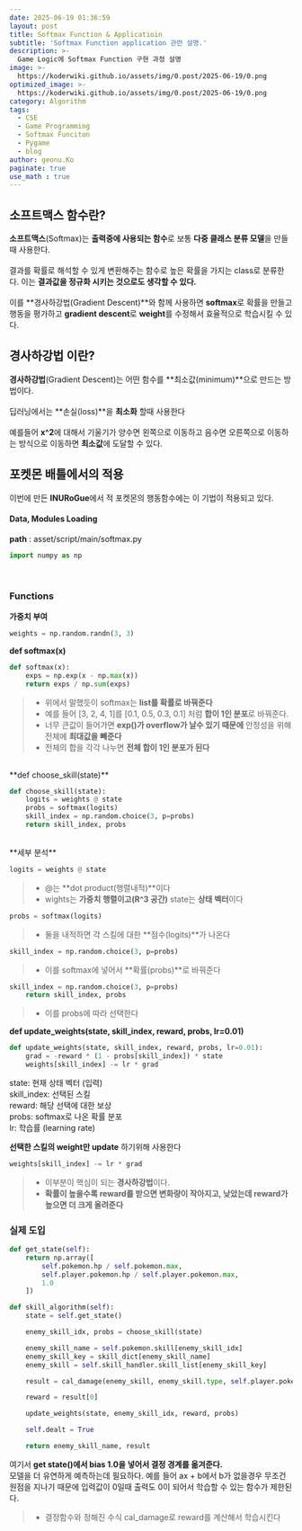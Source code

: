 ```yaml
---
date: 2025-06-19 01:36:59
layout: post
title: Softmax Function & Applicatioin
subtitle: 'Softmax Function application 관련 설명.'
description: >-
  Game Logic에 Softmax Function 구현 과정 설명
image: >-
  https://koderwiki.github.io/assets/img/0.post/2025-06-19/0.png
optimized_image: >-
  https://koderwiki.github.io/assets/img/0.post/2025-06-19/0.png
category: Algorithm
tags:
  - CSE
  - Game Programming
  - Softmax Funciton
  - Pygame
  - blog
author: geonu.Ko
paginate: true
use_math : true
---
```


## 소프트맥스 함수란?

**소프트맥스**(Softmax)는 **출력중에 사용되는 함수**로 보통 **다중 클래스 분류 모델**을 만들때 사용한다.<br>
<br>
결과를 확률로 해석할 수 있게 변환해주는 함수로 높은 확률을 가지는 class로 분류한다. 이는 **결과값을 정규화 시키는 것으로도 생각할 수 있다.** <br>
<br>
이를 **경사하강법(Gradient Descent)**와 함께 사용하면 **softmax**로 확률을 만들고 행동을 평가하고 **gradient descent**로 **weight**를 수정해서 효율적으로 학습시킬 수 있다.

## 경사하강법 이란?

**경사하강법**(Gradient Descent)는 어떤 함수를 **최소값(minimum)**으로 만드는 방법이다.<br>
<br>
딥러닝에서는 **손실(loss)**을 **최소화** 할때 사용한다 <br>
<br>
예를들어 **x^2**에 대해서 기울기가 양수면 왼쪽으로 이동하고 음수면 오른쪽으로 이동하는 방식으로 이동하면 **최소값**에 도달할 수 있다.

## 포켓몬 배틀에서의 적용

이번에 만든 **INURoGue**에서 적 포켓몬의 행동함수에는 이 기법이 적용되고 있다.

#### Data, Modules Loading

**path** : asset/script/main/softmax.py

```python
import numpy as np
```
<br>

### Functions

**가중치 부여**

```python
weights = np.random.randn(3, 3)
```

**def softmax(x)**<br>

```python
def softmax(x):
    exps = np.exp(x - np.max(x))
    return exps / np.sum(exps)
```
> - 위에서 말했듯이 softmax는 **list를 확률로 바꿔준다**
> - 예를 들어 [3, 2, 4, 1]를 [0.1, 0.5, 0.3, 0.1] 처럼 **합이 1인 분포**로 바꿔준다.
> - 너무 큰값이 들어가면 **exp()가 overflow가 날수 있기 때문에** 안정성을 위해 전체에 **최대값을 빼준다**
> - 전체의 합을 각각 나누면 **전체 합이 1인 분포가 된다**

<br>
**def choose_skill(state)**<br>

```python
def choose_skill(state):
    logits = weights @ state
    probs = softmax(logits)
    skill_index = np.random.choice(3, p=probs)
    return skill_index, probs
```
<br>
**세부 분석**

```python
logits = weights @ state
```
> - @는 **dot product(행렬내적)**이다
> - wights는 **가중치 행렬이고(R^3 공간)** state는 **상태 벡터**이다

```python
probs = softmax(logits)
```
> - 둘을 내적하면 각 스킬에 대한 **점수(logits)**가 나온다

```python
skill_index = np.random.choice(3, p=probs)
```
> - 이를 softmax에 넣어서 **확률(probs)**로 바꿔준다

```python
skill_index = np.random.choice(3, p=probs)
    return skill_index, probs
```
> - 이를 probs에 따라 선택한다

**def update_weights(state, skill_index, reward, probs, lr=0.01)**<br>

```python
def update_weights(state, skill_index, reward, probs, lr=0.01):
    grad = -reward * (1 - probs[skill_index]) * state
    weights[skill_index] -= lr * grad
```

state: 현재 상태 벡터 (입력)<br>
skill_index: 선택된 스킬<br>
reward: 해당 선택에 대한 보상<br>
probs: softmax로 나온 확률 분포<br>
lr: 학습률 (learning rate)<br>

**선택한 스킬의 weight만 update** 하기위해 사용한다<br>

```python
weights[skill_index] -= lr * grad
```

> - 이부분이 핵심이 되는 **경사하강법**이다.
> - **확률이 높을수록 reward를 받으면 변화량이 작아지고, 낮았는데 reward가 높으면 더 크게 올려준다**

### 실제 도입

```python
def get_state(self):
    return np.array([
        self.pokemon.hp / self.pokemon.max,
        self.player.pokemon.hp / self.player.pokemon.max,
        1.0  
    ])

def skill_algorithm(self):
    state = self.get_state()

    enemy_skill_idx, probs = choose_skill(state)

    enemy_skill_name = self.pokemon.skill[enemy_skill_idx]
    enemy_skill_key = skill_dict[enemy_skill_name]
    enemy_skill = self.skill_handler.skill_list[enemy_skill_key]

    result = cal_damage(enemy_skill, enemy_skill.type, self.player.pokemon.type)

    reward = result[0]

    update_weights(state, enemy_skill_idx, reward, probs)

    self.dealt = True

    return enemy_skill_name, result
```

여기서 **get state()에서 bias 1.0을 넣어서 결정 경계를 옮겨준다.** <br>
모델을 더 유연하게 예측하는데 필요하다. 예를 들어 ax + b에서 b가 없을경우 무조건 원점을 지나기 때문에 입력값이 0일때 출력도 0이 되어서 학습할 수 있는 함수가 제한된다.

> - 결정함수와 정해진 수식 cal_damage로 reward를 계산해서 학습시킨다























